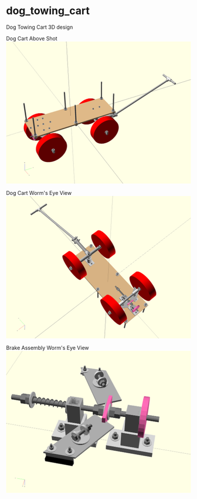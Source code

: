 # dog_towing_cart
Dog Towing Cart 3D design

Dog Cart Above Shot
![Dog Cart Above Shot](./output/dog_cart-above_shot.png)

Dog Cart Worm's Eye View
![Dog Cart Worm's Eye View](./output/dog_cart-worms_eye_view.png)

Brake Assembly Worm's Eye View
![Brake Assembly Worm's Eye View](./output/brake_assembly-worms_eye_view.png)
